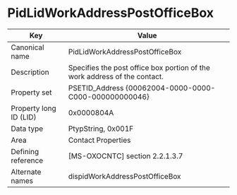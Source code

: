 # PidLidWorkAddressPostOfficeBox

| Key | Value |
|---|---|
| Canonical name | PidLidWorkAddressPostOfficeBox |
| Description | Specifies the post office box portion of the work address of the contact. |
| Property set | PSETID_Address {00062004-0000-0000-C000-000000000046} |
| Property long ID (LID) | 0x0000804A |
| Data type | PtypString, 0x001F |
| Area | Contact Properties |
| Defining reference | [MS-OXOCNTC] section 2.2.1.3.7 |
| Alternate names | dispidWorkAddressPostOfficeBox |
